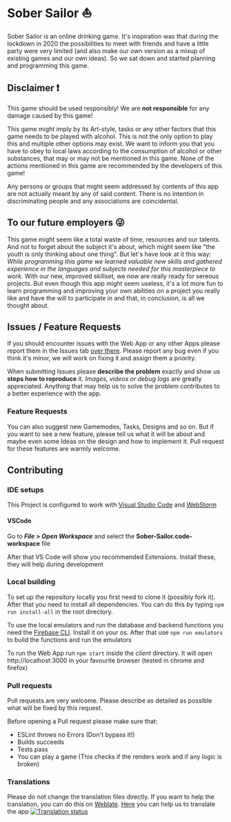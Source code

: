 # Sober Sailor ⛵

Sober Sailor is an online drinking game. It's inspiration was that during the lockdown in 2020 the possibilities to meet
with friends and have a little party were very limited (and also make our own version as a mixup of existing games and our own ideas). So we sat down and started planning and programming this game.

## Disclaimer ❗
This game should be used responsibly! We are **not responsible** for any damage caused by this game!

This game might imply by its Art-style, tasks or any other factors that this game needs to be played with alcohol.
This is not the only option to play this and multiple other options may exist.
We want to inform you that you have to obey to local laws according to the consumption of alcohol or other substances,
that may or may not be mentioned in this game. None of the actions mentioned in this game are recommended by the developers of this game!

Any persons or groups that might seem addressed by contents of this app are not actually meant by any of said content.
There is no intention in discriminating people and any associations are coincidental.

## To our future employers 😜
This game might seem like a total waste of time, resources and our talents. And not to forget about the subject it's about, which might seem like "the youth is only thinking about one thing".
But let's have look at it this way: *While programming this game we learned valuable new skills and gathered experience in the
languages and subjects needed for this masterpiece to work*. With our new, improved skillset, we now are really ready for sereous projects. But even though this app might seem useless, it's a lot more fun to learn programming and improving your own abilities on a project you really like and have the will to participate in and that, in conclusion, is all we thought about.

## Issues / Feature Requests
If you should encounter issues with the Web App or any other Apps please report them in the Issues tab [over there](https://github.com/Herobone/Sober-Sailor/issues).
Please report any bug even if you think it's minor, we will work on fixing it and assign them a priority.

When submitting Issues please **describe the problem** exactly and show us **steps how to reproduce** it. *Images, videos or debug logs*
are greatly appreciated. Anything that may help us to solve the problem contributes to a better experience with the app.

### Feature Requests

You can also suggest new Gamemodes, Tasks, Designs and so on. But if you want to see a new feature, please tell us
what it will be about and maybe even some Ideas on the design and how to implement it. Pull request for these features
are warmly welcome.

## Contributing

### IDE setups

This Project is configured to work with [Visual Studio Code](https://code.visualstudio.com/) and
[WebStorm](https://www.jetbrains.com/webstorm/)

#### VSCode
Go to *__File > Open Workspace__* and select the __Sober-Sailor.code-workspace__ file

After that VS Code will show you recommended Extensions. Install these, they will help during development

### Local building

To set up the repository locally you first need to clone it (possibly fork it).
After that you need to install all dependencies. You can do this by typing `npm run install-all` in the root directory.

To use the local emulators and run the database and backend functions you need the [Firebase CLI](https://firebase.google.com/docs/cli).
Install it on your os. After that use `npm run emulators` to build the functions and run the emulators

To run the Web App run `npm start` inside the *client* directory. It will open http://localhost:3000 in your favourite
browser (tested in chrome and firefox)

### Pull requests
Pull requests are very welcome. Please describe as detailed as possible what will be fixed by this request.

Before opening a Pull request please make sure that:
- ESLint throws no Errors (Don't bypass it!)
- Builds succeeds
- Tests pass
- You can play a game (This checks if the renders work and if any logic is broken)

### Translations
Please do not change the translation files directly. If you want to help the translation, you can do this on [Weblate](https://weblate.org/).
[Here](https://hosted.weblate.org/engage/sober-sailor/) you can help us to translate the app
<a href="https://hosted.weblate.org/engage/sober-sailor/">
<img src="https://hosted.weblate.org/widgets/sober-sailor/-/general/open-graph.png" alt="Translation status" />
</a>
